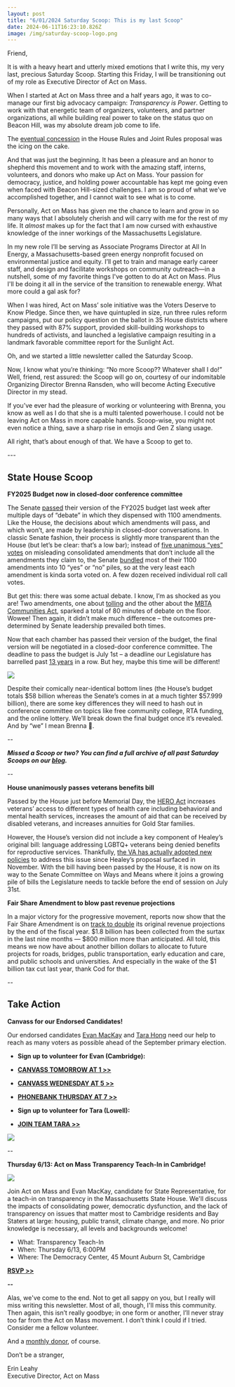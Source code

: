 ```yaml
---
layout: post
title: "6/01/2024 Saturday Scoop: This is my last Scoop"
date: 2024-06-11T16:23:10.826Z
image: /img/saturday-scoop-logo.png
---
```



Friend,

It is with a heavy heart and utterly mixed emotions that I write this, my very last, precious Saturday Scoop. Starting this Friday, I will be transitioning out of my role as Executive Director of Act on Mass. 

When I started at Act on Mass three and a half years ago, it was to co-manage our first big advocacy campaign: *Transparency is Power*. Getting to work with that energetic team of organizers, volunteers, and partner organizations, all while building real power to take on the status quo on Beacon Hill, was my absolute dream job come to life. 

The [eventual concession](https://commonwealthbeacon.org/uncategorized/on-joint-rules-house-takes-different-approach-than-senate/?utm_medium=&emci=dbc2c56b-8b1f-ef11-86d2-6045bdd9e096&emdi=ea000000-0000-0000-0000-000000000001&ceid={{ContactsEmailID}}) in the House Rules and Joint Rules proposal was the icing on the cake.

And that was just the beginning. It has been a pleasure and an honor to shepherd this movement and to work with the amazing staff, interns, volunteers, and donors who make up Act on Mass. Your passion for democracy, justice, and holding power accountable has kept me going even when faced with Beacon Hill-sized challenges. I am so proud of what we’ve accomplished together, and I cannot wait to see what is to come.

Personally, Act on Mass has given me the chance to learn and grow in so many ways that I absolutely cherish and will carry with me for the rest of my life. It *almost* makes up for the fact that I am now cursed with exhaustive knowledge of the inner workings of the Massachusetts Legislature. 

In my new role I’ll be serving as Associate Programs Director at All In Energy, a Massachusetts-based green energy nonprofit focused on environmental justice and equity. I’ll get to train and manage early career staff, and design and facilitate workshops on community outreach—in a nutshell, some of my favorite things I've gotten to do at Act on Mass. Plus I'll be doing it all in the service of the transition to renewable energy. What more could a gal ask for?

When I was hired, Act on Mass’ sole initiative was the Voters Deserve to Know Pledge. Since then, we have quintupled in size, run three rules reform campaigns, put our policy question on the ballot in 35 House districts where they passed with 87% support, provided skill-building workshops to hundreds of activists, and launched a legislative campaign resulting in a landmark favorable committee report for the Sunlight Act. 

Oh, and we started a little newsletter called the Saturday Scoop. 

Now, I know what you’re thinking: “No more Scoop?? Whatever shall I do!” Well, friend, rest assured: the Scoop will go on, courtesy of our indomitable Organizing Director Brenna Ransden, who will become Acting Executive Director in my stead. 

If you’ve ever had the pleasure of working or volunteering with Brenna, you know as well as I do that she is a multi talented powerhouse. I could not be leaving Act on Mass in more capable hands. Scoop-wise, you might not even notice a thing, save a sharp rise in emojis and Gen Z slang usage. 

All right, that’s about enough of that. We have a Scoop to get to.

\---

## State House Scoop

**FY2025 Budget now in closed-door conference committee**

The Senate [passed](https://www.nbcboston.com/news/local/mass-senate-passes-58-billion-budget-state-house-alarm-delayed-unanimous-vote/3379073/?utm_medium=&emci=dbc2c56b-8b1f-ef11-86d2-6045bdd9e096&emdi=ea000000-0000-0000-0000-000000000001&ceid={{ContactsEmailID}}) their version of the FY2025 budget last week after multiple days of “debate” in which they dispensed with 1100 amendments. Like the House, the decisions about which amendments will pass, and which won’t, are made by leadership in closed-door conversations. In classic Senate fashion, their process is slightly more transparent than the House (but let’s be clear: that’s a low bar); instead of [five unanimous “yes” votes](https://actonmass.org/post/2024/05/10/4-27-2024-saturday-scoop-the-house-budget-debate-explained/?utm_medium=&emci=dbc2c56b-8b1f-ef11-86d2-6045bdd9e096&emdi=ea000000-0000-0000-0000-000000000001&ceid={{ContactsEmailID}}) on misleading consolidated amendments that don’t include all the amendments they claim to, the Senate [bundled](https://www.bostonglobe.com/2024/05/17/metro/massachusetts-senate-budget-earmarks-karen-spilka-michael-rodrigues/?utm_medium=&emci=dbc2c56b-8b1f-ef11-86d2-6045bdd9e096&emdi=ea000000-0000-0000-0000-000000000001&ceid={{ContactsEmailID}}) most of their 1100 amendments into 10 “yes” or “no” piles, so at the very least each amendment is kinda sorta voted on. A few dozen received individual roll call votes. 

But get this: there was some actual debate. I know, I’m as shocked as you are! Two amendments, one about [tolling](https://www.telegram.com/story/news/state/2024/05/23/mass-senate-nixes-robyn-kennedy-amendment-on-mass-pike-tolls/73826749007/?utm_medium=&emci=dbc2c56b-8b1f-ef11-86d2-6045bdd9e096&emdi=ea000000-0000-0000-0000-000000000001&ceid={{ContactsEmailID}}) and the other about the [MBTA Communities Act](https://www.mass.gov/info-details/multi-family-zoning-requirement-for-mbta-communities?utm_medium=&emci=dbc2c56b-8b1f-ef11-86d2-6045bdd9e096&emdi=ea000000-0000-0000-0000-000000000001&ceid={{ContactsEmailID}}), sparked a total of 80 minutes of debate on the floor. Wowee! Then again, it didn’t make much difference – the outcomes pre-determined by Senate leadership prevailed both times. 

Now that each chamber has passed their version of the budget, the final version will be negotiated in a closed-door conference committee. The deadline to pass the budget is July 1st – a deadline our Legislature has barrelled past [13 years](https://www.bostonglobe.com/2023/06/30/metro/dysfunctional-normalization-massachusetts-is-starting-its-fiscal-year-without-an-annual-budget-13th-straight-time/?utm_medium=&emci=dbc2c56b-8b1f-ef11-86d2-6045bdd9e096&emdi=ea000000-0000-0000-0000-000000000001&ceid={{ContactsEmailID}}) in a row. But hey, maybe this time will be different!

![](/img/charliebrownlucyfootball.jpeg)

Despite their comically near-identical bottom lines (the House’s budget totals $58 billion whereas the Senate’s comes in at a much tighter $57.999 billion), there are some key differences they will need to hash out in conference committee on topics like free community college, RTA funding, and the online lottery. We’ll break down the final budget once it’s revealed. And by “we” I mean Brenna 🥲.

*\--*

***Missed a Scoop or two? You can find a full archive of all past Saturday Scoops on our [blog](https://actonmass.org/blog?utm_medium=&{{{EngagementData}}}&emci=25102f50-235a-ee11-9937-00224832eb73&emdi=ea000000-0000-0000-0000-000000000001&ceid={{ContactsEmailID}}).***

*\--*

**House unanimously passes veterans benefits bill**

Passed by the House just before Memorial Day, the [HERO Act](https://malegislature.gov/Bills/193/H4671?utm_medium=&emci=dbc2c56b-8b1f-ef11-86d2-6045bdd9e096&emdi=ea000000-0000-0000-0000-000000000001&ceid={{ContactsEmailID}}) increases veterans’ access to different types of health care including behavioral and mental health services, increases the amount of aid that can be received by disabled veterans, and increases annuities for Gold Star families. 

However, the House’s version did not include a key component of Healey’s original bill: language addressing LGBTQ+ veterans being denied benefits for reproductive services. Thankfully, [the VA has actually adopted new policies](https://news.va.gov/press-room/va-expands-in-vitro-fertilization-for-veterans/?utm_medium=&emci=dbc2c56b-8b1f-ef11-86d2-6045bdd9e096&emdi=ea000000-0000-0000-0000-000000000001&ceid={{ContactsEmailID}}) to address this issue since Healey’s proposal surfaced in November. With the bill having been passed by the House, it is now on its way to the Senate Committee on Ways and Means where it joins a growing pile of bills the Legislature needs to tackle before the end of session on July 31st.

**Fair Share Amendment to blow past revenue projections**

In a major victory for the progressive movement, reports now show that the Fair Share Amendment is on [track to double](https://www.wgbh.org/news/politics/2024-05-21/millionaires-tax-revenue-reaches-1-8-billion-on-pace-to-double-estimates?utm_medium=&emci=dbc2c56b-8b1f-ef11-86d2-6045bdd9e096&emdi=ea000000-0000-0000-0000-000000000001&ceid={{ContactsEmailID}}) its original revenue projections by the end of the fiscal year. $1.8 billion has been collected from the surtax in the last nine months — $800 million more than anticipated. All told, this means we now have about another billion dollars to allocate to future projects for roads, bridges, public transportation, early education and care, and public schools and universities. And especially in the wake of the $1 billion tax cut last year, thank Cod for that.

*\--*

## **Take Action**

**Canvass for our Endorsed Candidates!**

Our endorsed candidates [Evan MacKay](https://www.evanforcambridge.com/?utm_medium=&emci=dbc2c56b-8b1f-ef11-86d2-6045bdd9e096&emdi=ea000000-0000-0000-0000-000000000001&ceid={{ContactsEmailID}}) and [Tara Hong](https://www.tarahong.com/?utm_medium=&emci=dbc2c56b-8b1f-ef11-86d2-6045bdd9e096&emdi=ea000000-0000-0000-0000-000000000001&ceid={{ContactsEmailID}}) need our help to reach as many voters as possible ahead of the September primary election. 

* **Sign up to volunteer for Evan (Cambridge):**
* **[CANVASS TOMORROW AT 1 >>](https://actionnetwork.org/events/canvassing-sunday-62?source=direct_link&&utm_medium=&emci=dbc2c56b-8b1f-ef11-86d2-6045bdd9e096&emdi=ea000000-0000-0000-0000-000000000001&ceid={{ContactsEmailID}})**
* **[CANVASS WEDNESDAY AT 5 >>](https://actionnetwork.org/events/canvassing-wednesday-65?source=direct_link&&utm_medium=&emci=dbc2c56b-8b1f-ef11-86d2-6045bdd9e096&emdi=ea000000-0000-0000-0000-000000000001&ceid={{ContactsEmailID}})**
* **[PHONEBANK THURSDAY AT 7 >>](https://actionnetwork.org/events/d9e640fea6e929eacb84a9683a3d5e029465d399?source=direct_link&&utm_medium=&emci=dbc2c56b-8b1f-ef11-86d2-6045bdd9e096&emdi=ea000000-0000-0000-0000-000000000001&ceid={{ContactsEmailID}})**


* **Sign up to volunteer for Tara (Lowell):**
* **[JOIN TEAM TARA >>](https://docs.google.com/forms/d/e/1FAIpQLSfiz6Dl69QBRcTcf1GfZh-xxPkapduv4gdTTLyZ8X6pa9UKsA/viewform?embedded=true&pli=1&utm_medium=&emci=dbc2c56b-8b1f-ef11-86d2-6045bdd9e096&emdi=ea000000-0000-0000-0000-000000000001&ceid={{ContactsEmailID}})**

![](/img/tara-doa.png)

\--

**Thursday 6/13: Act on Mass Transparency Teach-In in Cambridge!**

![](/img/transparency-teach-in-graphic.png)

Join Act on Mass and Evan MacKay, candidate for State Representative, for a teach-in on transparency in the Massachusetts State House. We'll discuss the impacts of consolidating power, democratic dysfunction, and the lack of transparency on issues that matter most to Cambridge residents and Bay Staters at large: housing, public transit, climate change, and more. No prior knowledge is necessary, all levels and backgrounds welcome!

* What: Transparency Teach-In
* When: Thursday 6/13, 6:00PM
* Where: The Democracy Center, 45 Mount Auburn St, Cambridge

**[RSVP >>](https://secure.everyaction.com/LzJHnfyDkU-lJ-fDxGkZfA2?utm_medium=&emci=dbc2c56b-8b1f-ef11-86d2-6045bdd9e096&emdi=ea000000-0000-0000-0000-000000000001&ceid={{ContactsEmailID}})**

***\--***

Alas, we've come to the end. Not to get all sappy on you, but I really will miss writing this newsletter. Most of all, though, I'll miss this community. Then again, this isn’t really goodbye; in one form or another, I’ll never stray too far from the Act on Mass movement. I don’t think I could if I tried. Consider me a fellow volunteer. 

And a [monthly donor](https://secure.actblue.com/donate/aom2024-dem-def?utm_medium=&{{{EngagementData}}}), of course. 

Don’t be a stranger, 

Erin Leahy\
Executive Director, Act on Mass